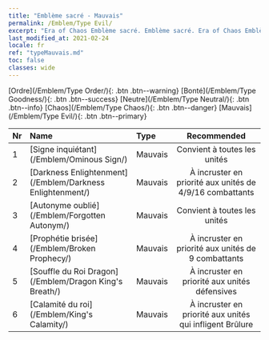 ```yaml
---
title: "Emblème sacré - Mauvais"
permalink: /Emblem/Type Evil/
excerpt: "Era of Chaos Emblème sacré. Emblème sacré. Era of Chaos Emblème sacré Mauvais. Era of Chaos Mauvais"
last_modified_at: 2021-02-24
locale: fr
ref: "typeMauvais.md"
toc: false
classes: wide
---
```


  [Ordre](/Emblem/Type Order/){: .btn .btn--warning}   [Bonté](/Emblem/Type Goodness/){: .btn .btn--success}   [Neutre](/Emblem/Type Neutral/){: .btn .btn--info}   [Chaos](/Emblem/Type Chaos/){: .btn .btn--danger}   [Mauvais](/Emblem/Type Evil/){: .btn .btn--primary} 

  |  Nr  |             Name            |    Type    |   Recommended   |
  |:-----|:----------------------------|:-----------|:---------------:|
  | 1 | [Signe inquiétant](/Emblem/Ominous Sign/) | Mauvais | Convient à toutes les unités | 
  | 2 | [Darkness Enlightenment](/Emblem/Darkness Enlightenment/) | Mauvais | À incruster en priorité aux unités de 4/9/16 combattants | 
  | 3 | [Autonyme oublié](/Emblem/Forgotten Autonym/) | Mauvais | Convient à toutes les unités | 
  | 4 | [Prophétie brisée](/Emblem/Broken Prophecy/) | Mauvais | À incruster en priorité aux unités de 9 combattants | 
  | 5 | [Souffle du Roi Dragon](/Emblem/Dragon King's Breath/) | Mauvais | À incruster en priorité aux unités défensives | 
  | 6 | [Calamité du roi](/Emblem/King's Calamity/) | Mauvais | À incruster en priorité aux unités qui infligent Brûlure | 
